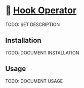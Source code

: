 # 🚚 [Hook Operator](https://github.com/illallangi/hook-operator)

TODO: SET DESCRIPTION

## Installation

TODO: DOCUMENT INSTALLATION

## Usage

TODO: DOCUMENT USAGE